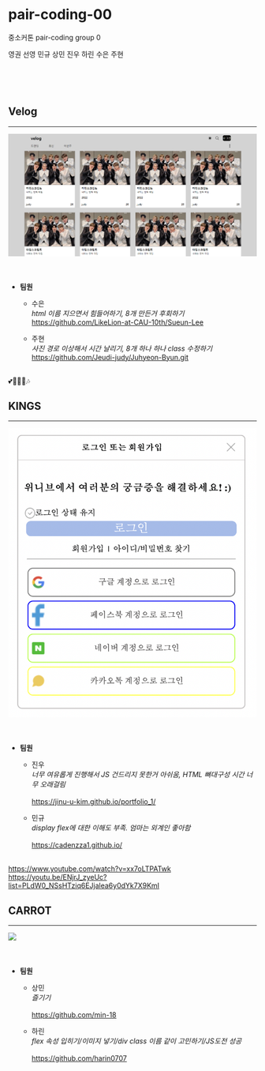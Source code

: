 # pair-coding-00

중소커톤 pair-coding group 0

영권 선영
민규 상민 진우 하린 수은 주현

<br><br><br>

## Velog

---

<img src="velog.png">
<br><br>

<br>

- **팀원**

  - 수은
    <br> _html 이름 지으면서 힘들어하기, 8개 만든거 후회하기_
    <br> https://github.com/LikeLion-at-CAU-10th/Sueun-Lee <br>

  - 주현
    <br> _사진 경로 이상해서 시간 날리기, 8개 하나 하나 class 수정하기_
    <br> https://github.com/Jeudi-judy/Juhyeon-Byun.git <br>

<br> 💕🥲😶‍🌫️🎶

## KINGS

---

<img src="login.png">
<br><br>

<br>

- **팀원**

  - 진우
    <br> _너무 여유롭게 진행해서 JS 건드리지 못한거 아쉬움, HTML 뼈대구성 시간 너무 오래걸림_ <br>
    <br> https://jinu-u-kim.github.io/portfolio_1/ <br>

  - 민규
    <br> _display flex에 대한 이해도 부족. 엄마는 외계인 좋아함_ <br>
    <br> https://cadenzza1.github.io/ <br>

<br> https://www.youtube.com/watch?v=xx7oLTPATwk
<br> https://youtu.be/ENjrJ_zyeUc?list=PLdW0_NSsHTziq6EJjalea6y0dYk7X9KmI <br>

## CARROT

---

<img src="carrot.png">
<br><br>

<br>

- **팀원**

  - 상민
    <br> _즐기기_ <br>
    <br> https://github.com/min-18 <br>

  - 하린
    <br> _flex 속성 입히기/이미지 넣기/div class 이름 같이 고민하기/JS도전 성공_ <br>
    <br> https://github.com/harin0707 <br>
